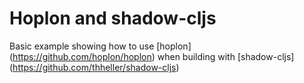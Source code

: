 # Hoplon and shadow-cljs

Basic example showing how to use [hoplon] (https://github.com/hoplon/hoplon) when building with [shadow-cljs] (https://github.com/thheller/shadow-cljs)
